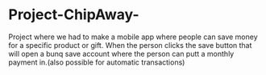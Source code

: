 # Project-ChipAway-
Project where we had to make a mobile app where people can save money for a specific product or gift. When the person clicks the save button that will open a bunq save account where the person can putt a monthly payment in.(also possible for automatic transactions)

